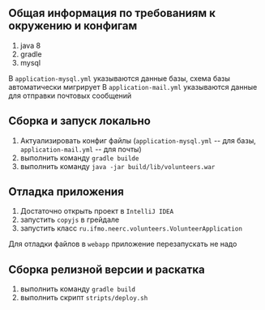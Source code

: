 ## Общая информация по требованиям к окружению и конфигам
1. java 8
2. gradle
3. mysql 

В ```application-mysql.yml``` указываются данные базы, схема базы автоматически мигрирует
В ```application-mail.yml``` указываются данные для отправки почтовых сообщений

## Сборка и запуск локально
1. Актуализировать конфиг файлы (```application-mysql.yml``` -- для базы, ```application-mail.yml``` -- для почты)
1. выполнить команду ```gradle builde```
2. выполнить команду ```java -jar build/lib/volunteers.war```

## Отладка приложения
1. Достаточно открыть проект в ```IntelliJ IDEA```
2. запустить ```copyjs``` в грейдале
3. запустить класс ```ru.ifmo.neerc.volunteers.VolunteerApplication```

Для отладки файлов в ```webapp``` приложение перезапускать не надо

## Сборка релизной версии и раскатка
1. выполнить команду ```gradle build``` 
2. выполнить скрипт ```stripts/deploy.sh```
